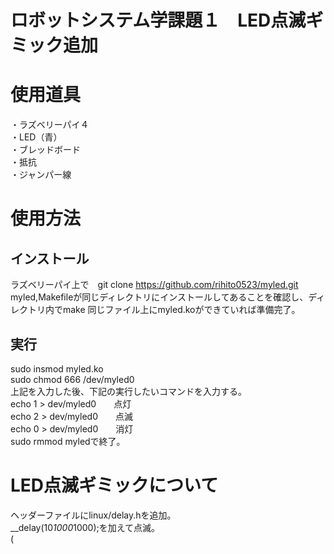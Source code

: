 # ロボットシステム学課題１　LED点滅ギミック追加  
# 使用道具　　
・ラズベリーパイ４  
・LED（青）  
・ブレッドボード  
・抵抗  
・ジャンパー線  
# 使用方法  
## インストール  
ラズベリーパイ上で　git clone https://github.com/rihito0523/myled.git
myled,Makefileが同じディレクトリにインストールしてあることを確認し、ディレクトリ内でmake
同じファイル上にmyled.koができていれば準備完了。  
## 実行  
sudo insmod myled.ko  
sudo chmod 666 /dev/myled0  
上記を入力した後、下記の実行したいコマンドを入力する。  
echo 1 > dev/myled0　　点灯  
echo 2 > dev/myled0　　点滅  
echo 0 > dev/myled0　　消灯  
sudo rmmod myledで終了。  
# LED点滅ギミックについて  
ヘッダーファイルにlinux/delay.hを追加。  
__delay(10*1000*1000);を加えて点滅。  
(

